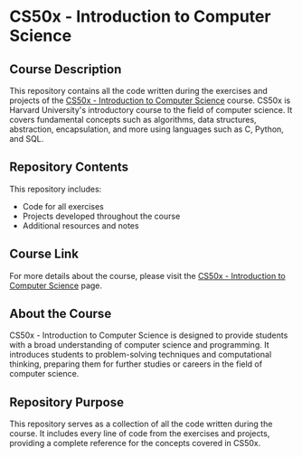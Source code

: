 # CS50x - Introduction to Computer Science

## Course Description

This repository contains all the code written during the exercises and projects of the [CS50x - Introduction to Computer Science](https://cs50.harvard.edu/x/2024/) course. CS50x is Harvard University's introductory course to the field of computer science. It covers fundamental concepts such as algorithms, data structures, abstraction, encapsulation, and more using languages such as C, Python, and SQL.

## Repository Contents

This repository includes:

- Code for all exercises
- Projects developed throughout the course
- Additional resources and notes

## Course Link

For more details about the course, please visit the [CS50x - Introduction to Computer Science](https://cs50.harvard.edu/x/2024/) page.

## About the Course

CS50x - Introduction to Computer Science is designed to provide students with a broad understanding of computer science and programming. It introduces students to problem-solving techniques and computational thinking, preparing them for further studies or careers in the field of computer science.

## Repository Purpose

This repository serves as a collection of all the code written during the course. It includes every line of code from the exercises and projects, providing a complete reference for the concepts covered in CS50x.

